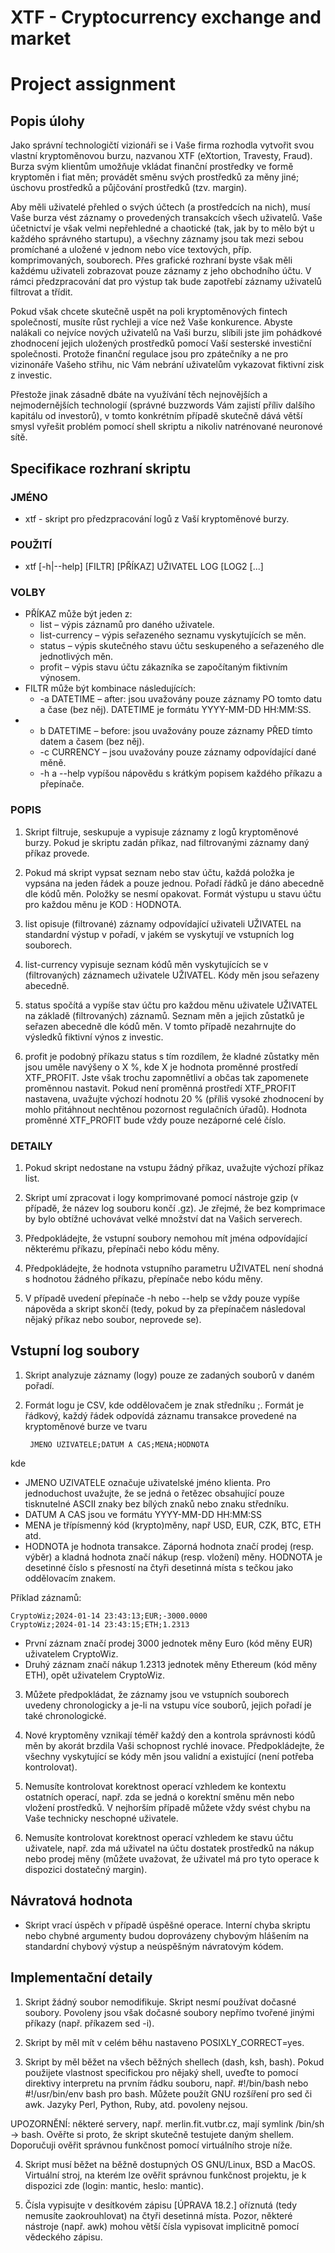 # XTF - Cryptocurrency exchange and market

#  Project assignment 

## Popis úlohy
Jako správní technologičtí vizionáři se i Vaše firma rozhodla vytvořit svou vlastní kryptoměnovou burzu, nazvanou XTF (eXtortion, Travesty, Fraud). Burza svým klientům umožňuje vkládat finanční prostředky ve formě kryptoměn i fiat měn; provádět směnu svých prostředků za měny jiné; úschovu prostředků a půjčování prostředků (tzv. margin).

Aby měli uživatelé přehled o svých účtech (a prostředcích na nich), musí Vaše burza vést záznamy o provedených transakcích všech uživatelů. Vaše účetnictví je však velmi nepřehledné a chaotické (tak, jak by to mělo být u každého správného startupu), a všechny záznamy jsou tak mezi sebou promíchané a uložené v jednom nebo více textových, příp. komprimovaných, souborech. Přes grafické rozhraní byste však měli každému uživateli zobrazovat pouze záznamy z jeho obchodního účtu. V rámci předzpracování dat pro výstup tak bude zapotřebí záznamy uživatelů filtrovat a třídit.

Pokud však chcete skutečně uspět na poli kryptoměnových fintech společností, musíte růst rychleji a více než Vaše konkurence. Abyste nalákali co nejvíce nových uživatelů na Vaši burzu, slíbili jste jim pohádkové zhodnocení jejich uložených prostředků pomocí Vaší sesterské investiční společnosti. Protože finanční regulace jsou pro zpátečníky a ne pro vizinonáře Vašeho střihu, nic Vám nebrání uživatelům vykazovat fiktivní zisk z investic.

Přestože jinak zásadně dbáte na využívání těch nejnovějších a nejmodernějších technologií (správné buzzwords Vám zajistí příliv dalšího kapitálu od investorů), v tomto konkrétním případě skutečně dává větší smysl vyřešit problém pomocí shell skriptu a nikoliv natrénované neuronové sítě.

## Specifikace rozhraní skriptu
### JMÉNO

- xtf - skript pro předzpracování logů z Vaší kryptoměnové burzy.
### POUŽITÍ

- xtf [-h|--help] [FILTR] [PŘÍKAZ] UŽIVATEL LOG [LOG2 [...]
### VOLBY

-  PŘÍKAZ může být jeden z:
    - list – výpis záznamů pro daného uživatele.
    - list-currency – výpis seřazeného seznamu vyskytujících se měn.
    - status – výpis skutečného stavu účtu seskupeného a seřazeného dle jednotlivých měn.
    - profit – výpis stavu účtu zákazníka se započítaným fiktivním výnosem.
- FILTR může být kombinace následujících:
    - -a DATETIME – after: jsou uvažovány pouze záznamy PO tomto datu a čase (bez něj). DATETIME je formátu YYYY-MM-DD HH:MM:SS.
-   - b DATETIME – before: jsou uvažovány pouze záznamy PŘED tímto datem a časem (bez něj).
    - -c CURRENCY – jsou uvažovány pouze záznamy odpovídající dané měně.
    - -h a --help vypíšou nápovědu s krátkým popisem každého příkazu a přepínače.
### POPIS

1. Skript filtruje, seskupuje a vypisuje záznamy z logů kryptoměnové burzy. Pokud je skriptu zadán příkaz, nad filtrovanými záznamy daný příkaz provede.

2. Pokud má skript vypsat seznam nebo stav účtu, každá položka je vypsána na jeden řádek a pouze jednou. Pořadí řádků je dáno abecedně dle kódů měn. Položky se nesmí opakovat. Formát výstupu u stavu účtu pro každou měnu je KOD : HODNOTA.

3. list opisuje (filtrované) záznamy odpovídající uživateli UŽIVATEL na standardní výstup v pořadí, v jakém se vyskytují ve vstupních log souborech.

4. list-currency vypisuje seznam kódů měn vyskytujících se v (filtrovaných) záznamech uživatele UŽIVATEL. Kódy měn jsou seřazeny abecedně.

5. status spočítá a vypíše stav účtu pro každou měnu uživatele UŽIVATEL na základě (filtrovaných) záznamů. Seznam měn a jejich zůstatků je seřazen abecedně dle kódů měn. V tomto případě nezahrnujte do výsledků fiktivní výnos z investic.

6. profit je podobný příkazu status s tím rozdílem, že kladné zůstatky měn jsou uměle navýšeny o X %, kde X je hodnota proměnné prostředí XTF_PROFIT. Jste však trochu zapomnětliví a občas tak zapomenete proměnnou nastavit. Pokud není proměnná prostředí XTF_PROFIT nastavena, uvažujte výchozí hodnotu 20 % (příliš vysoké zhodnocení by mohlo přitáhnout nechtěnou pozornost regulačních úřadů). Hodnota proměnné XTF_PROFIT bude vždy pouze nezáporné celé číslo.

### DETAILY

1. Pokud skript nedostane na vstupu žádný příkaz, uvažujte výchozí příkaz list.

2. Skript umí zpracovat i logy komprimované pomocí nástroje gzip (v případě, že název log souboru končí .gz). Je zřejmé, že bez komprimace by bylo obtížné uchovávat velké množství dat na Vašich serverech.

3. Předpokládejte, že vstupní soubory nemohou mít jména odpovídající některému příkazu, přepínači nebo kódu měny.

4. Předpokládejte, že hodnota vstupního parametru UŽIVATEL není shodná s hodnotou žádného příkazu, přepínače nebo kódu měny.

5. V případě uvedení přepínače -h nebo --help se vždy pouze vypíše nápověda a skript skončí (tedy, pokud by za přepínačem následoval nějaký příkaz nebo soubor, neprovede se).

## Vstupní log soubory
1. Skript analyzuje záznamy (logy) pouze ze zadaných souborů v daném pořadí.

2. Formát logu je CSV, kde oddělovačem je znak středníku ;. Formát je řádkový, každý řádek odpovídá záznamu transakce provedené na kryptoměnové burze ve tvaru

        JMENO UZIVATELE;DATUM A CAS;MENA;HODNOTA
kde

- JMENO UZIVATELE označuje uživatelské jméno klienta. Pro jednoduchost uvažujte, že se jedná o řetězec obsahující pouze tisknutelné ASCII znaky bez bílých znaků nebo znaku středníku.
- DATUM A CAS jsou ve formátu YYYY-MM-DD HH:MM:SS
- MENA je třípísmenný kód (krypto)měny, např USD, EUR, CZK, BTC, ETH atd.
- HODNOTA je hodnota transakce. Záporná hodnota značí prodej (resp. výběr) a kladná hodnota značí nákup (resp. vložení) měny. HODNOTA je desetinné číslo s přesností na čtyři desetinná místa s tečkou jako oddělovacím znakem.

Příklad záznamů:

    CryptoWiz;2024-01-14 23:43:13;EUR;-3000.0000
    CryptoWiz;2024-01-14 23:43:15;ETH;1.2313
- První záznam značí prodej 3000 jednotek měny Euro (kód měny EUR) uživatelem CryptoWiz.
- Druhý záznam značí nákup 1.2313 jednotek měny Ethereum (kód měny ETH), opět uživatelem CryptoWiz.

3. Můžete předpokládat, že záznamy jsou ve vstupních souborech uvedeny chronologicky a je-li na vstupu více souborů, jejich pořadí je také chronologické.

4. Nové kryptoměny vznikají téměř každý den a kontrola správnosti kódů měn by akorát brzdila Vaši schopnost rychlé inovace. Předpokládejte, že všechny vyskytující se kódy měn jsou validní a existující (není potřeba kontrolovat).

5. Nemusíte kontrolovat korektnost operací vzhledem ke kontextu ostatních operací, např. zda se jedná o korektní směnu měn nebo vložení prostředků. V nejhorším případě můžete vždy svést chybu na Vaše technicky neschopné uživatele.

6. Nemusíte kontrolovat korektnost operací vzhledem ke stavu účtu uživatele, např. zda má uživatel na účtu dostatek prostředků na nákup nebo prodej měny (můžete uvažovat, že uživatel má pro tyto operace k dispozici dostatečný margin).

## Návratová hodnota
- Skript vrací úspěch v případě úspěšné operace. Interní chyba skriptu nebo chybné argumenty budou doprovázeny chybovým hlášením na standardní chybový výstup a neúspěšným návratovým kódem.

## Implementační detaily
1. Skript žádný soubor nemodifikuje. Skript nesmí používat dočasné soubory. Povoleny jsou však dočasné soubory nepřímo tvořené jinými příkazy (např. příkazem sed -i).

2. Skript by měl mít v celém běhu nastaveno POSIXLY_CORRECT=yes.

3. Skript by měl běžet na všech běžných shellech (dash, ksh, bash). Pokud použijete vlastnost specifickou pro nějaký shell, uveďte to pomocí direktivy interpretu na prvním řádku souboru, např. #!/bin/bash nebo #!/usr/bin/env bash pro bash. Můžete použít GNU rozšíření pro sed či awk. Jazyky Perl, Python, Ruby, atd. povoleny nejsou.

UPOZORNĚNÍ: některé servery, např. merlin.fit.vutbr.cz, mají symlink /bin/sh -> bash. Ověřte si proto, že skript skutečně testujete daným shellem. Doporučuji ověřit správnou funkčnost pomocí virtuálního stroje níže.

4. Skript musí běžet na běžně dostupných OS GNU/Linux, BSD a MacOS. Virtuální stroj, na kterém lze ověřit správnou funkčnost projektu, je k dispozici zde (login: mantic, heslo: mantic).

5. Čísla vypisujte v desítkovém zápisu [ÚPRAVA 18.2.] oříznutá (tedy nemusíte zaokrouhlovat) na čtyři desetinná místa. Pozor, některé nástroje (např. awk) mohou větší čísla vypisovat implicitně pomocí vědeckého zápisu.